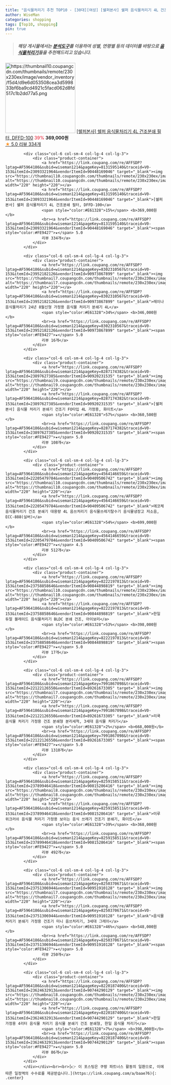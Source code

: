 ```yaml
---
title: "음식물처리기 추천 TOP10 - [30대][여성] [쉘퍼본사] 쉘퍼 음식물처리기 4L 건조분쇄 필터, DFFD-100"
author: WiseMan
categories: shopping
tags: [Top10, shopping]
pin: true
---
```


> ##### 해당 게시물에서는 [**분석도구**](https://itemscout.io/)를 이용하여 **성별**, **연령별** 등의 데이터를 바탕으로 [**음식물처리기**](https://link.coupang.com/a/baae76)들을 추천해드리고 있습니다.
<div class="container"><div class="row">
            <div class="col-6 col-sm-4 col-lg-4 col-lg-3">
                <div class="product-container">
                    <a href="https://link.coupang.com/re/AFFSDP?lptag=AF5964186&subid=wiseman1214&pageKey=8131595140&traceid=V0-153&itemId=23093321964&vendorItemId=90448169046" target="_blank"><img src="https://thumbnail10.coupangcdn.com/thumbnails/remote/230x230ex/image/vendor_inventory/f5d4/d9e6d053508cea3d599833bf6ba9cd4921c5facd062d8fd517c1b2dd77a5.png" alt="https://thumbnail10.coupangcdn.com/thumbnails/remote/230x230ex/image/vendor_inventory/f5d4/d9e6d053508cea3d599833bf6ba9cd4921c5facd062d8fd517c1b2dd77a5.png" width="220" height="220"></a>
                    <a href="https://link.coupang.com/re/AFFSDP?lptag=AF5964186&subid=wiseman1214&pageKey=8131595140&traceid=V0-153&itemId=23093321964&vendorItemId=90448169046" target="_blank">[쉘퍼본사] 쉘퍼 음식물처리기 4L 건조분쇄 필터, DFFD-100</a>
                    <span style="color:#E61328">39%</span> <b>369,000원</b>
                    <br><a href="https://link.coupang.com/re/AFFSDP?lptag=AF5964186&subid=wiseman1214&pageKey=8131595140&traceid=V0-153&itemId=23093321964&vendorItemId=90448169046" target="_blank"><span style="color:#FE9427">★</span> 5.0
                    리뷰 334개</a>
                </div>
            </div>
            
            <div class="col-6 col-sm-4 col-lg-4 col-lg-3">
                <div class="product-container">
                    <a href="https://link.coupang.com/re/AFFSDP?lptag=AF5964186&subid=wiseman1214&pageKey=8131595140&traceid=V0-153&itemId=23093321964&vendorItemId=90448169046" target="_blank"><img src="https://thumbnail10.coupangcdn.com/thumbnails/remote/230x230ex/image/vendor_inventory/f5d4/d9e6d053508cea3d599833bf6ba9cd4921c5facd062d8fd517c1b2dd77a5.png" alt="https://thumbnail10.coupangcdn.com/thumbnails/remote/230x230ex/image/vendor_inventory/f5d4/d9e6d053508cea3d599833bf6ba9cd4921c5facd062d8fd517c1b2dd77a5.png" width="220" height="220"></a>
                    <a href="https://link.coupang.com/re/AFFSDP?lptag=AF5964186&subid=wiseman1214&pageKey=8131595140&traceid=V0-153&itemId=23093321964&vendorItemId=90448169046" target="_blank">[쉘퍼본사] 쉘퍼 음식물처리기 4L 건조분쇄 필터, DFFD-100</a>
                    <span style="color:#E61328">15%</span> <b>369,000원</b>
                    <br><a href="https://link.coupang.com/re/AFFSDP?lptag=AF5964186&subid=wiseman1214&pageKey=8131595140&traceid=V0-153&itemId=23093321964&vendorItemId=90448169046" target="_blank"><span style="color:#FE9427">★</span> 5.0
                    리뷰 334개</a>
                </div>
            </div>
            
            <div class="col-6 col-sm-4 col-lg-4 col-lg-3">
                <div class="product-container">
                    <a href="https://link.coupang.com/re/AFFSDP?lptag=AF5964186&subid=wiseman1214&pageKey=8302310567&traceid=V0-153&itemId=23952182126&vendorItemId=90973867899" target="_blank"><img src="https://thumbnail7.coupangcdn.com/thumbnails/remote/230x230ex/image/vendor_inventory/783e/d3c880b9a8b00c5ad86f41ee377369cfd6815a79f4f4a06824e15c5e7750.jpg" alt="https://thumbnail7.coupangcdn.com/thumbnails/remote/230x230ex/image/vendor_inventory/783e/d3c880b9a8b00c5ad86f41ee377369cfd6815a79f4f4a06824e15c5e7750.jpg" width="220" height="220"></a>
                    <a href="https://link.coupang.com/re/AFFSDP?lptag=AF5964186&subid=wiseman1214&pageKey=8302310567&traceid=V0-153&itemId=23952182126&vendorItemId=90973867899" target="_blank">레이나 음식물처리기 24년 8월신형 가정용 음식물 처리기 분쇄기 4L</a>
                    <span style="color:#E61328">34%</span> <b>346,000원</b>
                    <br><a href="https://link.coupang.com/re/AFFSDP?lptag=AF5964186&subid=wiseman1214&pageKey=8302310567&traceid=V0-153&itemId=23952182126&vendorItemId=90973867899" target="_blank"><span style="color:#FE9427">★</span> 5.0
                    리뷰 16개</a>
                </div>
            </div>
            
            <div class="col-6 col-sm-4 col-lg-4 col-lg-3">
                <div class="product-container">
                    <a href="https://link.coupang.com/re/AFFSDP?lptag=AF5964186&subid=wiseman1214&pageKey=8287174382&traceid=V0-153&itemId=23897627385&vendorItemId=90920231535" target="_blank"><img src="https://thumbnail9.coupangcdn.com/thumbnails/remote/230x230ex/image/vendor_inventory/3337/42ca5e9d33f7303fe477865b2e344bdb621cd92e371f375605f0b4aa8d4d.png" alt="https://thumbnail9.coupangcdn.com/thumbnails/remote/230x230ex/image/vendor_inventory/3337/42ca5e9d33f7303fe477865b2e344bdb621cd92e371f375605f0b4aa8d4d.png" width="220" height="220"></a>
                    <a href="https://link.coupang.com/re/AFFSDP?lptag=AF5964186&subid=wiseman1214&pageKey=8287174382&traceid=V0-153&itemId=23897627385&vendorItemId=90920231535" target="_blank">[쉘퍼본사] 음식물 처리기 분쇄기 건조기 FO타입 4L 가정용, 화이트</a>
                    <span style="color:#E61328">57%</span> <b>360,500원</b>
                    <br><a href="https://link.coupang.com/re/AFFSDP?lptag=AF5964186&subid=wiseman1214&pageKey=8287174382&traceid=V0-153&itemId=23897627385&vendorItemId=90920231535" target="_blank"><span style="color:#FE9427">★</span> 5.0
                    리뷰 108개</a>
                </div>
            </div>
            
            <div class="col-6 col-sm-4 col-lg-4 col-lg-3">
                <div class="product-container">
                    <a href="https://link.coupang.com/re/AFFSDP?lptag=AF5964186&subid=wiseman1214&pageKey=4564146659&traceid=V0-153&itemId=22205479784&vendorItemId=90409506742" target="_blank"><img src="https://thumbnail10.coupangcdn.com/thumbnails/remote/230x230ex/image/vendor_inventory/0218/795c0ee35b8145723f10429ac31280208d73d54867e504f8c422b8f1054d.jpg" alt="https://thumbnail10.coupangcdn.com/thumbnails/remote/230x230ex/image/vendor_inventory/0218/795c0ee35b8145723f10429ac31280208d73d54867e504f8c422b8f1054d.jpg" width="220" height="220"></a>
                    <a href="https://link.coupang.com/re/AFFSDP?lptag=AF5964186&subid=wiseman1214&pageKey=4564146659&traceid=V0-153&itemId=22205479784&vendorItemId=90409506742" target="_blank">에코체 음식물처리기 건조 분쇄기 대용량 4L 음쓰처리기 음식물쓰레기탈수기 음식물냉장고 저소음, ECC-888(실버)</a>
                    <span style="color:#E61328">54%</span> <b>699,000원</b>
                    <br><a href="https://link.coupang.com/re/AFFSDP?lptag=AF5964186&subid=wiseman1214&pageKey=4564146659&traceid=V0-153&itemId=22205479784&vendorItemId=90409506742" target="_blank"><span style="color:#FE9427">★</span> 4.5
                    리뷰 512개</a>
                </div>
            </div>
            
            <div class="col-6 col-sm-4 col-lg-4 col-lg-3">
                <div class="product-container">
                    <a href="https://link.coupang.com/re/AFFSDP?lptag=AF5964186&subid=wiseman1214&pageKey=8222197813&traceid=V0-153&itemId=23758858646&vendorItemId=90844898819" target="_blank"><img src="https://thumbnail10.coupangcdn.com/thumbnails/remote/230x230ex/image/vendor_inventory/dcc2/0d1ed97432f1ee3968cb11cc830204b9df8434c6f12956bfe15c2c98c7f2.jpg" alt="https://thumbnail10.coupangcdn.com/thumbnails/remote/230x230ex/image/vendor_inventory/dcc2/0d1ed97432f1ee3968cb11cc830204b9df8434c6f12956bfe15c2c98c7f2.jpg" width="220" height="220"></a>
                    <a href="https://link.coupang.com/re/AFFSDP?lptag=AF5964186&subid=wiseman1214&pageKey=8222197813&traceid=V0-153&itemId=23758858646&vendorItemId=90844898819" target="_blank">한일 듀얼 블레이드 음식물처리기 BLDC 분쇄 건조, 아이보리</a>
                    <span style="color:#E61328">53%</span> <b>398,000원</b>
                    <br><a href="https://link.coupang.com/re/AFFSDP?lptag=AF5964186&subid=wiseman1214&pageKey=8222197813&traceid=V0-153&itemId=23758858646&vendorItemId=90844898819" target="_blank"><span style="color:#FE9427">★</span> 5.0
                    리뷰 17개</a>
                </div>
            </div>
            
            <div class="col-6 col-sm-4 col-lg-4 col-lg-3">
                <div class="product-container">
                    <a href="https://link.coupang.com/re/AFFSDP?lptag=AF5964186&subid=wiseman1214&pageKey=7991867098&traceid=V0-153&itemId=22122126550&vendorItemId=89261673305" target="_blank"><img src="https://thumbnail7.coupangcdn.com/thumbnails/remote/230x230ex/image/vendor_inventory/0caa/c8764f43be3e92caa2ba1e7343865ed3fa52c03859baf00158cd6d9ac110.jpg" alt="https://thumbnail7.coupangcdn.com/thumbnails/remote/230x230ex/image/vendor_inventory/0caa/c8764f43be3e92caa2ba1e7343865ed3fa52c03859baf00158cd6d9ac110.jpg" width="220" height="220"></a>
                    <a href="https://link.coupang.com/re/AFFSDP?lptag=AF5964186&subid=wiseman1214&pageKey=7991867098&traceid=V0-153&itemId=22122126550&vendorItemId=89261673305" target="_blank">리쿡 음식물 처리기 가정용 건조 분쇄형 분리세척, 3세대 음식물 처리기</a>
                    <span style="color:#E61328">2%</span> <b>668,000원</b>
                    <br><a href="https://link.coupang.com/re/AFFSDP?lptag=AF5964186&subid=wiseman1214&pageKey=7991867098&traceid=V0-153&itemId=22122126550&vendorItemId=89261673305" target="_blank"><span style="color:#FE9427">★</span> 5.0
                    리뷰 1310개</a>
                </div>
            </div>
            
            <div class="col-6 col-sm-4 col-lg-4 col-lg-3">
                <div class="product-container">
                    <a href="https://link.coupang.com/re/AFFSDP?lptag=AF5964186&subid=wiseman1214&pageKey=8259158511&traceid=V0-153&itemId=23789946418&vendorItemId=90815286416" target="_blank"><img src="https://thumbnail8.coupangcdn.com/thumbnails/remote/230x230ex/image/vendor_inventory/6cfb/1ec27b7156338d0de3aa8c5c4895105c8a3db601b0c683c7dad502b4078b.jpg" alt="https://thumbnail8.coupangcdn.com/thumbnails/remote/230x230ex/image/vendor_inventory/6cfb/1ec27b7156338d0de3aa8c5c4895105c8a3db601b0c683c7dad502b4078b.jpg" width="220" height="220"></a>
                    <a href="https://link.coupang.com/re/AFFSDP?lptag=AF5964186&subid=wiseman1214&pageKey=8259158511&traceid=V0-153&itemId=23789946418&vendorItemId=90815286416" target="_blank">미루 위크러쉬 음식물 처리기 가정용 보이는 음식 쓰레기 건조기 분쇄기, 화이트</a>
                    <span style="color:#E61328">39%</span> <b>368,000원</b>
                    <br><a href="https://link.coupang.com/re/AFFSDP?lptag=AF5964186&subid=wiseman1214&pageKey=8259158511&traceid=V0-153&itemId=23789946418&vendorItemId=90815286416" target="_blank"><span style="color:#FE9427">★</span> 5.0
                    리뷰 492개</a>
                </div>
            </div>
            
            <div class="col-6 col-sm-4 col-lg-4 col-lg-3">
                <div class="product-container">
                    <a href="https://link.coupang.com/re/AFFSDP?lptag=AF5964186&subid=wiseman1214&pageKey=8250370671&traceid=V0-153&itemId=23751306944&vendorItemId=90951910128" target="_blank"><img src="https://thumbnail7.coupangcdn.com/thumbnails/remote/230x230ex/image/vendor_inventory/a646/f170f754cb08665574fad064bce63fa264960970fb6b610093f06adefe49.jpg" alt="https://thumbnail7.coupangcdn.com/thumbnails/remote/230x230ex/image/vendor_inventory/a646/f170f754cb08665574fad064bce63fa264960970fb6b610093f06adefe49.jpg" width="220" height="220"></a>
                    <a href="https://link.coupang.com/re/AFFSDP?lptag=AF5964186&subid=wiseman1214&pageKey=8250370671&traceid=V0-153&itemId=23751306944&vendorItemId=90951910128" target="_blank">음식물 처리기 분쇄기 가정용 건조기 미니 음쓰처리기, 3세대 그레이</a>
                    <span style="color:#E61328">46%</span> <b>548,000원</b>
                    <br><a href="https://link.coupang.com/re/AFFSDP?lptag=AF5964186&subid=wiseman1214&pageKey=8250370671&traceid=V0-153&itemId=23751306944&vendorItemId=90951910128" target="_blank"><span style="color:#FE9427">★</span> 5.0
                    리뷰 250개</a>
                </div>
            </div>
            
            <div class="col-6 col-sm-4 col-lg-4 col-lg-3">
                <div class="product-container">
                    <a href="https://link.coupang.com/re/AFFSDP?lptag=AF5964186&subid=wiseman1214&pageKey=8220187400&traceid=V0-153&itemId=23624632913&vendorItemId=90744290129" target="_blank"><img src="https://thumbnail8.coupangcdn.com/thumbnails/remote/230x230ex/image/0820_amir_esrgan_inf80k_batch_0_max3k/0792/753bc1e580dd7ebe248cf34a84851b74bae5093629138b48605a5a8fba97.jpg" alt="https://thumbnail8.coupangcdn.com/thumbnails/remote/230x230ex/image/0820_amir_esrgan_inf80k_batch_0_max3k/0792/753bc1e580dd7ebe248cf34a84851b74bae5093629138b48605a5a8fba97.jpg" width="220" height="220"></a>
                    <a href="https://link.coupang.com/re/AFFSDP?lptag=AF5964186&subid=wiseman1214&pageKey=8220187400&traceid=V0-153&itemId=23624632913&vendorItemId=90744290129" target="_blank">한일 가정용 4리터 음식물 처리기 음식물 분쇄기 건조 분쇄형, 한일 음식물 처리기</a>
                    <span style="color:#E61328">7%</span> <b>398,000원</b>
                    <br><a href="https://link.coupang.com/re/AFFSDP?lptag=AF5964186&subid=wiseman1214&pageKey=8220187400&traceid=V0-153&itemId=23624632913&vendorItemId=90744290129" target="_blank"><span style="color:#FE9427">★</span> 5.0
                    리뷰 86개</a>
                </div>
            </div>
            </div></div><br><br>[👉 이 포스팅은 쿠팡 파트너스 활동의 일환으로, 이에 따른 일정액의 수수료를 제공받습니다.](https://link.coupang.com/a/baae76){: .center}